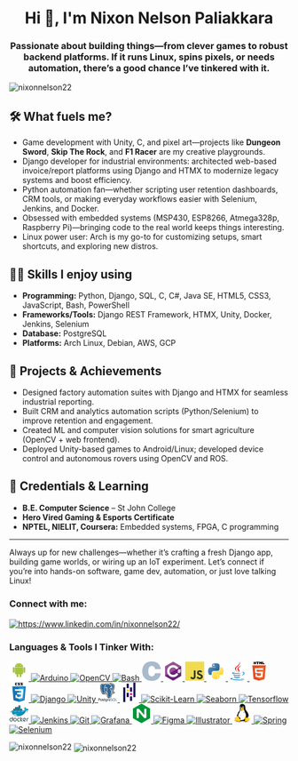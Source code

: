 <h1 align="center">Hi 👋, I'm Nixon Nelson Paliakkara</h1>
<h3 align="center">
Passionate about building things—from clever games to robust backend platforms. If it runs Linux, spins pixels, or needs automation, there’s a good chance I’ve tinkered with it.
</h3>

<p align="left"> <img src="https://komarev.com/ghpvc/?username=nixonnelson22&label=Profile%20views&color=0e75b6&style=flat" alt="nixonnelson22" /> </p>


## 🛠️ What fuels me?
- Game development with Unity, C, and pixel art—projects like **Dungeon Sword**, **Skip The Rock**, and **F1 Racer** are my creative playgrounds.
- Django developer for industrial environments: architected web-based invoice/report platforms using Django and HTMX to modernize legacy systems and boost efficiency.
- Python automation fan—whether scripting user retention dashboards, CRM tools, or making everyday workflows easier with Selenium, Jenkins, and Docker.
- Obsessed with embedded systems (MSP430, ESP8266, Atmega328p, Raspberry Pi)—bringing code to the real world keeps things interesting.
- Linux power user: Arch is my go-to for customizing setups, smart shortcuts, and exploring new distros.

## 👨‍💻 Skills I enjoy using
- **Programming:** Python, Django, SQL, C, C#, Java SE, HTML5, CSS3, JavaScript, Bash, PowerShell
- **Frameworks/Tools:** Django REST Framework, HTMX, Unity, Docker, Jenkins, Selenium
- **Database:** PostgreSQL
- **Platforms:** Arch Linux, Debian, AWS, GCP

## 🚀 Projects & Achievements
- Designed factory automation suites with Django and HTMX for seamless industrial reporting.
- Built CRM and analytics automation scripts (Python/Selenium) to improve retention and engagement.
- Created ML and computer vision solutions for smart agriculture (OpenCV + web frontend).
- Deployed Unity-based games to Android/Linux; developed device control and autonomous rovers using OpenCV and ROS.

## 📜 Credentials & Learning
- **B.E. Computer Science** – St John College
- **Hero Vired Gaming & Esports Certificate**
- **NPTEL, NIELIT, Coursera:** Embedded systems, FPGA, C programming

---

Always up for new challenges—whether it’s crafting a fresh Django app, building game worlds, or wiring up an IoT experiment. Let’s connect if you’re into hands-on software, game dev, automation, or just love talking Linux!


<h3 align="left">Connect with me:</h3>
<p align="left">

<a href="https://linkedin.com/in/https://www.linkedin.com/in/nixonnelson22/" target="blank"><img align="center" src="https://raw.githubusercontent.com/rahuldkjain/github-profile-readme-generator/master/src/images/icons/Social/linked-in-alt.svg" alt="https://www.linkedin.com/in/nixonnelson22/" height="30" width="40" /></a>
</p>

<h3 align="left">Languages & Tools I Tinker With:</h3>
<p align="left">
	<!-- Mobile & Embedded -->
	<a href="https://developer.android.com" target="_blank" rel="noreferrer">
	  	<img src="https://raw.githubusercontent.com/devicons/devicon/master/icons/android/android-original-wordmark.svg" alt="Android" width="35" height="35"/> 
	</a>
	<a href="https://www.arduino.cc/" target="_blank" rel="noreferrer">
	  	<img src="https://cdn.worldvectorlogo.com/logos/arduino-1.svg" alt="Arduino" width="35" height="35"/>
	</a>
	<a href="https://opencv.org/" target="_blank" rel="noreferrer">
	  	<img src="https://www.vectorlogo.zone/logos/opencv/opencv-icon.svg" alt="OpenCV" width="35" height="35"/>
	</a>
	<!-- Languages -->
	<a href="https://www.gnu.org/software/bash/" target="_blank" rel="noreferrer">
	  	<img src="https://www.vectorlogo.zone/logos/gnu_bash/gnu_bash-icon.svg" alt="Bash" width="35" height="35"/>
	</a>
	<a href="https://www.cprogramming.com/" target="_blank" rel="noreferrer">
	  	<img src="https://raw.githubusercontent.com/devicons/devicon/master/icons/c/c-original.svg" alt="C" width="35" height="35"/>
	</a>
	<a href="https://www.w3schools.com/cs/" target="_blank" rel="noreferrer">
	  	<img src="https://raw.githubusercontent.com/devicons/devicon/master/icons/csharp/csharp-original.svg" alt="C#" width="35" height="35"/> 
	</a>
	<a href="https://developer.mozilla.org/en-US/docs/Web/JavaScript" target="_blank" rel="noreferrer">
	  	<img src="https://raw.githubusercontent.com/devicons/devicon/master/icons/javascript/javascript-original.svg" alt="JavaScript" width="35" height="35"/>
	</a>
	<a href="https://www.python.org" target="_blank" rel="noreferrer">
		<img src="https://raw.githubusercontent.com/devicons/devicon/master/icons/python/python-original.svg" alt="Python" width="35" height="35"/>
	</a>
	<a href="https://www.java.com" target="_blank" rel="noreferrer">
	  	<img src="https://raw.githubusercontent.com/devicons/devicon/master/icons/java/java-original.svg" alt="Java" width="35" height="35"/>
	</a>
	<!-- Web & Frameworks -->
	<a href="https://www.w3.org/html/" target="_blank" rel="noreferrer">
	  	<img src="https://raw.githubusercontent.com/devicons/devicon/master/icons/html5/html5-original-wordmark.svg" alt="HTML5" width="35" height="35"/>
	</a>
	<a href="https://www.w3schools.com/css/" target="_blank" rel="noreferrer">
	  	<img src="https://raw.githubusercontent.com/devicons/devicon/master/icons/css3/css3-original-wordmark.svg" alt="CSS3" width="35" height="35"/>
	</a>
	<a href="https://www.djangoproject.com/" target="_blank" rel="noreferrer">
	  	<img src="https://cdn.worldvectorlogo.com/logos/django.svg" alt="Django" width="35" height="35"/>
	</a>
	<a href="https://unity.com/" target="_blank" rel="noreferrer">
	  	<img src="https://www.vectorlogo.zone/logos/unity3d/unity3d-icon.svg" alt="Unity" width="35" height="35"/>
	</a>
	<!-- Data & Cloud -->
	<a href="https://www.postgresql.org" target="_blank" rel="noreferrer">
	  	<img src="https://raw.githubusercontent.com/devicons/devicon/master/icons/postgresql/postgresql-original-wordmark.svg" alt="PostgreSQL" width="35" height="35"/>
	</a>
	<a href="https://pandas.pydata.org/" target="_blank" rel="noreferrer">
	  	<img src="https://raw.githubusercontent.com/devicons/devicon/2ae2a900d2f041da66e950e4d48052658d850630/icons/pandas/pandas-original.svg" alt="Pandas" width="35" height="35"/>
	</a>
	<a href="https://scikit-learn.org/" target="_blank" rel="noreferrer">
	  	<img src="https://upload.wikimedia.org/wikipedia/commons/0/05/Scikit_learn_logo_small.svg" alt="Scikit-Learn" width="35" height="35"/>
	</a>
	<a href="https://seaborn.pydata.org/" target="_blank" rel="noreferrer">
	  	<img src="https://seaborn.pydata.org/_images/logo-mark-lightbg.svg" alt="Seaborn" width="35" height="35"/>
	</a>
	<a href="https://www.tensorflow.org" target="_blank" rel="noreferrer">
	  	<img src="https://www.vectorlogo.zone/logos/tensorflow/tensorflow-icon.svg" alt="Tensorflow" width="35" height="35"/>
	</a>
	<!-- DevOps & Tooling -->
	<a href="https://www.docker.com/" target="_blank" rel="noreferrer">
	  	<img src="https://raw.githubusercontent.com/devicons/devicon/master/icons/docker/docker-original-wordmark.svg" alt="Docker" width="35" height="35"/>
	</a>
	<a href="https://www.jenkins.io" target="_blank" rel="noreferrer">
	  	<img src="https://www.vectorlogo.zone/logos/jenkins/jenkins-icon.svg" alt="Jenkins" width="35" height="35"/>
	</a>
	<a href="https://git-scm.com/" target="_blank" rel="noreferrer">
	  	<img src="https://www.vectorlogo.zone/logos/git-scm/git-scm-icon.svg" alt="Git" width="35" height="35"/>
	</a>
	<a href="https://grafana.com" target="_blank" rel="noreferrer">
	  	<img src="https://www.vectorlogo.zone/logos/grafana/grafana-icon.svg" alt="Grafana" width="35" height="35"/>
	</a>
	<a href="https://www.nginx.com" target="_blank" rel="noreferrer">
	  	<img src="https://raw.githubusercontent.com/devicons/devicon/master/icons/nginx/nginx-original.svg" alt="Nginx" width="35" height="35"/>
	</a>
	<!-- Design & OS -->
	<a href="https://www.figma.com/" target="_blank" rel="noreferrer">
	  	<img src="https://www.vectorlogo.zone/logos/figma/figma-icon.svg" alt="Figma" width="35" height="35"/>
	</a>
	<a href="https://www.adobe.com/in/products/illustrator.html" target="_blank" rel="noreferrer">
	  	<img src="https://www.vectorlogo.zone/logos/adobe_illustrator/adobe_illustrator-icon.svg" alt="Illustrator" width="35" height="35"/>
	</a>
	<a href="https://www.linux.org/" target="_blank" rel="noreferrer">
	  	<img src="https://raw.githubusercontent.com/devicons/devicon/master/icons/linux/linux-original.svg" alt="Linux" width="35" height="35"/>
	</a>
	<a href="https://spring.io/" target="_blank" rel="noreferrer">
	  	<img src="https://www.vectorlogo.zone/logos/springio/springio-icon.svg" alt="Spring" width="35" height="35"/>
	</a>
	<a href="https://www.selenium.dev" target="_blank" rel="noreferrer">
	  	<img src="https://raw.githubusercontent.com/detain/svg-logos/780f25886640cef088af994181646db2f6b1a3f8/svg/selenium-logo.svg" alt="Selenium" width="35" height="35"/>
	</a>
</p>


<p><img align="left" src="https://github-readme-stats.vercel.app/api/top-langs?username=nixonnelson22&show_icons=true&locale=en&layout=compact" alt="nixonnelson22" /></p>

<p>&nbsp;<img align="center" src="https://github-readme-stats.vercel.app/api?username=nixonnelson22&show_icons=true&locale=en" alt="nixonnelson22" /></p>

